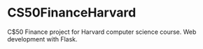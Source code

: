 # CS50FinanceHarvard
C$50 Finance project for Harvard computer science course. Web development with Flask.
